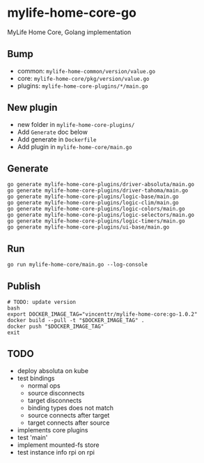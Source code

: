 # mylife-home-core-go

MyLife Home Core, Golang implementation

## Bump

- common: `mylife-home-common/version/value.go`
- core: `mylife-home-core/pkg/version/value.go`
- plugins: `mylife-home-core-plugins/*/main.go`

## New plugin

- new folder in `mylife-home-core-plugins/`
- Add `Generate` doc below
- Add generate in `Dockerfile`
- Add plugin in `mylife-home-core/main.go`

## Generate

```shell
go generate mylife-home-core-plugins/driver-absoluta/main.go
go generate mylife-home-core-plugins/driver-tahoma/main.go
go generate mylife-home-core-plugins/logic-base/main.go
go generate mylife-home-core-plugins/logic-clim/main.go
go generate mylife-home-core-plugins/logic-colors/main.go
go generate mylife-home-core-plugins/logic-selectors/main.go
go generate mylife-home-core-plugins/logic-timers/main.go
go generate mylife-home-core-plugins/ui-base/main.go

```

## Run

```shell
go run mylife-home-core/main.go --log-console
```

## Publish

```shell
# TODO: update version
bash
export DOCKER_IMAGE_TAG="vincenttr/mylife-home-core:go-1.0.2"
docker build --pull -t "$DOCKER_IMAGE_TAG" .
docker push "$DOCKER_IMAGE_TAG"
exit
```

## TODO

- deploy absoluta on kube
- test bindings
  - normal ops
  - source disconnects
  - target disconnects
  - binding types does not match
  - source connects after target
  - target connects after source
- implements core plugins
- test 'main'
- implement mounted-fs store
- test instance info rpi on rpi